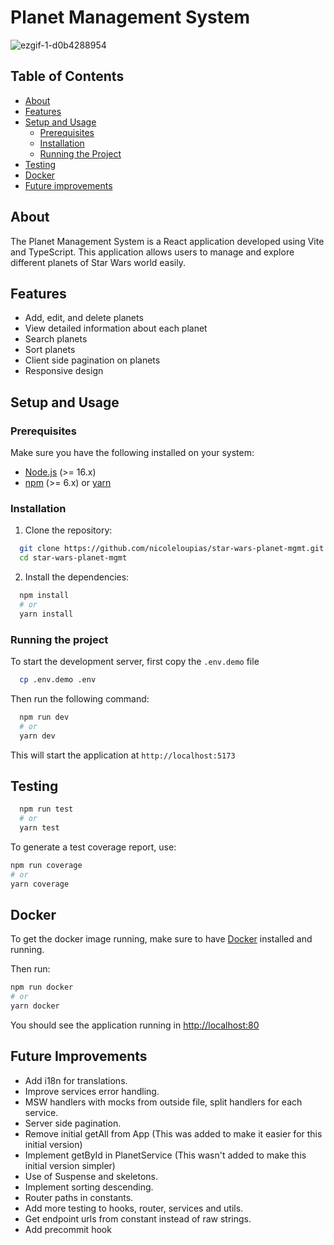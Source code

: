 # Planet Management System
![ezgif-1-d0b4288954](https://github.com/nicoleloupias/star-wars-planet-mgmt/assets/57961143/5745254f-b654-468d-88a9-bdca51e11ee2)


## Table of Contents

- [About](#about)
- [Features](#features)
- [Setup and Usage](#setup-and-usage)
  - [Prerequisites](#prerequisites)
  - [Installation](#installation)
  - [Running the Project](#running-the-project)
- [Testing](#testing)
- [Docker](#docker)
- [Future improvements](#future-improvements)

## About

The Planet Management System is a React application developed using Vite and TypeScript. This application allows users to manage and explore different planets of Star Wars world easily.

## Features

- Add, edit, and delete planets
- View detailed information about each planet
- Search planets
- Sort planets
- Client side pagination on planets
- Responsive design

## Setup and Usage

### Prerequisites

Make sure you have the following installed on your system:

- [Node.js](https://nodejs.org/en/) (>= 16.x)
- [npm](https://www.npmjs.com/) (>= 6.x) or [yarn](https://yarnpkg.com/)

### Installation

1. Clone the repository:

```sh
  git clone https://github.com/nicoleloupias/star-wars-planet-mgmt.git
  cd star-wars-planet-mgmt
```

2.  Install the dependencies:

```sh
  npm install
  # or
  yarn install
```

### Running the project

To start the development server, first copy the `.env.demo` file

```sh
  cp .env.demo .env
```

Then run the following command:

```sh
  npm run dev
  # or
  yarn dev
```

This will start the application at `http://localhost:5173`

## Testing

```sh
  npm run test
  # or
  yarn test
```

To generate a test coverage report, use:

```sh
npm run coverage
# or
yarn coverage
```

## Docker

To get the docker image running, make sure to have [Docker](https://www.docker.com/products/docker-desktop/) installed and running.

Then run:

```sh
npm run docker
# or
yarn docker
```

You should see the application running in [http://localhost:80](http://localhost:80)

## Future Improvements

- Add i18n for translations.
- Improve services error handling.
- MSW handlers with mocks from outside file, split handlers for each service.
- Server side pagination.
- Remove initial getAll from App (This was added to make it easier for this initial version)
- Implement getById in PlanetService (This wasn't added to make this initial version simpler)
- Use of Suspense and skeletons.
- Implement sorting descending.
- Router paths in constants.
- Add more testing to hooks, router, services and utils.
- Get endpoint urls from constant instead of raw strings.
- Add precommit hook
